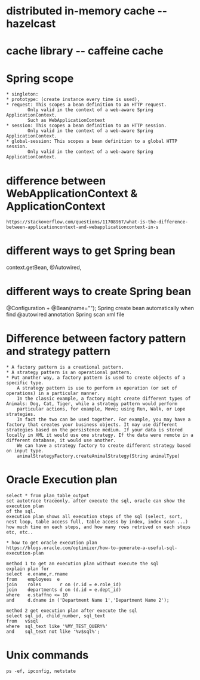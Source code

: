 
# distributed in-memory cache -- hazelcast
# cache library -- caffeine cache
# Spring scope
    * singleton:
    * prototype: (create instance every time is used),
    * request: This scopes a bean definition to an HTTP request.
            Only valid in the context of a web-aware Spring ApplicationContext.
            Such as WebApplicationContext
    * session: This scopes a bean definition to an HTTP session.
            Only valid in the context of a web-aware Spring ApplicationContext.
    * global-session: This scopes a bean definition to a global HTTP session.
            Only valid in the context of a web-aware Spring ApplicationContext.
# difference between WebApplicationContext & ApplicationContext
    https://stackoverflow.com/questions/11708967/what-is-the-difference-between-applicationcontext-and-webapplicationcontext-in-s

# different ways to get Spring bean
   context.getBean, @Autowired,
# different ways to create Spring bean
   @Configuration + @Bean(name="");
   Spring create bean automatically when find @autowired annotation
   Spring scan xml file
# Difference between factory pattern and strategy pattern
    * A factory pattern is a creational pattern.
    * A strategy pattern is an operational pattern.
    * Put another way, a factory pattern is used to create objects of a specific type.
        A strategy pattern is use to perform an operation (or set of operations) in a particular manner.
        In the classic example, a factory might create different types of Animals: Dog, Cat, Tiger, while a strategy pattern would perform
        particular actions, for example, Move; using Run, Walk, or Lope strategies.
        In fact the two can be used together. For example, you may have a factory that creates your business objects. It may use different strategies based on the persistence medium. If your data is stored locally in XML it would use one strategy. If the data were remote in a different database, it would use another.
        We can have a strategy factory to create different strategy based on input type.
        animalStrategyFactory.createAnimalStrategy(String animalType)

# Oracle Execution plan
    select * from plan_table_output
    set autotrace traceonly, after execute the sql, oracle can show the execution plan
    of the sql.
    execution plan shows all execution steps of the sql (select, sort,
    nest loop, table access full, table access by index, index scan ...)
    how much time on each steps, and how many rows retrived on each steps etc, etc..

    * how to get oracle execution plan
    https://blogs.oracle.com/optimizer/how-to-generate-a-useful-sql-execution-plan

    method 1 to get an execution plan without execute the sql
    explain plan for
    select  e.ename,r.rname
    from    employees  e
    join    roles       r on (r.id = e.role_id)
    join    departments d on (d.id = e.dept_id)
    where   e.staffno <= 10
    and     d.dname in ('Department Name 1','Department Name 2');

    method 2 get execution plan after execute the sql
    select sql_id, child_number, sql_text
    from   v$sql
    where  sql_text like '%MY_TEST_QUERY%'
    and    sql_text not like '%v$sql%';
    
# Unix commands
    ps -ef, ipconfig, netstate
